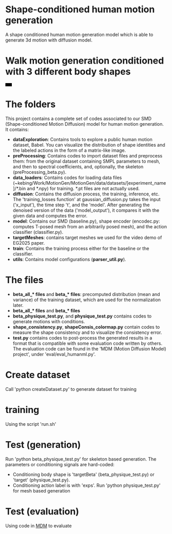 # Shape-conditioned human motion generation
A shape conditioned human motion generation model which is able to generate 3d motion with diffusion model.

# Walk motion generation conditioned with 3 different body shapes
<video src="https://github.com/KebingXUE/MotionGen/assets/47482603/b8d96176-42db-4832-bdff-46a547737f1b" width="20"></video>

# The folders
This project contains a complete set of codes associated to our SMD (Shape-conditioned Motion Diffusion) model for human motion generation.
It contains:
- **dataExploration**: Contains tools to explore a public human motion dataset, Babel. You can visualize the distribution of shape identities and the labeled actions in the form of a matrix-like image.
- **preProcessing**: Contains codes to import dataset files and preprocess them: from the original dataset containing SMPL parameters to mesh, and then to spectral coefficients, and, optionally, the skeleton (preProcessing_beta.py).
- **data_loaders**: Contains codes for loading data files (~kebing/Work/MotionGen/MotionGen/data/datasets/[experiment_name]/*.bin and *.npy) for training. *.pt files are not actually used. 
- **diffusion**: Contains the diffusion process, the training, inference, etc. The 'training_losses function' at gaussian_diffusion.py takes the input ('x_input'), the time step 't', and the 'model'. After generating the denoised version of the data ('model_output'), it compares it with the given data and computes the error.
- **model**: Contains our SMD (baseline.py), shape encoder (encodec.py: computes T-posed mesh from an arbitrarily posed mesh), and the action classifier (classifier.py).
- **targetMeshes**: contains target meshes we used for the video demo of EG2025 paper.
- **train**: Contains the training process either for the baseline or the classifier.
- **utils**: Contains model configurations (**parser_util.py**).

# The files
- **beta_all_\* files** and **beta_\* files**: precomputed distribution (mean and variance) of the training dataset, which are used for the normalization later.
- **beta_all_\* files** and **beta_\* files**
- **beta_physique_test.py**, and **physique_test.py** contains codes to generate motions with conditions.
- **shape_consistency.py**, **shapeConsis_colormap.py** contain codes to measure the shape consistency and to visualize the consistency error.
- **test.py** contains codes to post-process the generated results in a format that is compatible with some evaluation code written by others. The evaluation code can be found in the 'MDM (Motion Diffusion Model) project', under 'eval/eval_humanml.py'.

# Create dataset
Call 'python createDataset.py' to generate dataset for training 

# training
Using the script 'run.sh'

# Test (generation)
Run 'python beta_physique_test.py' for skeleton based generation. The parameters or conditioning signals are hard-coded:
- Conditioning body shape is 'targetBeta' (beta_physique_test.py) or 'target' (physique_test.py).
- Conditioning action label is with 'exps'.
Run 'python physique_test.py' for mesh based generation

# Test (evaluation)
Using code in [MDM](https://github.com/GuyTevet/motion-diffusion-model) to evaluate 





